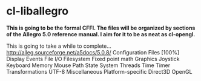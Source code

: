 cl-liballegro
==========
**This is going to be the formal CFFI. 
The files will be organized by sections of the Allegro 5.0 reference manual. 
I aim for it to be as neat as cl-opengl.**

This is going to take a while to complete...
http://alleg.sourceforge.net/a5docs/5.0.8/
Configuration Files [100%]
Display
Events
File I/O
Filesystem
Fixed point math
Graphics
Joystick
Keyboard
Memory
Mouse
Path
State
System
Threads
Time
Timer
Transformations
UTF-8
Miscellaneous
Platform-specific
Direct3D
OpenGL